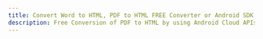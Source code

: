 ---title: Convert Word to HTML, PDF to HTML FREE Converter or Android SDKdescription: Free Conversion of PDF to HTML by using Android Cloud APIs & SDKs. Also Create, Edit & Render Microsoft Word & OpenOffice documents in the Cloud.---